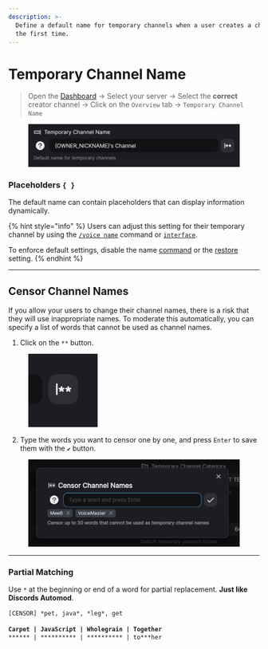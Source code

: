 ```yaml
---
description: >-
  Define a default name for temporary channels when a user creates a channel for
  the first time.
---
```


# Temporary Channel Name

> Open the [Dashboard](https://tempvoice.xyz/dashboard) -> Select your server -> Select the **correct** creator channel -> Click on the `Overview` tab -> `Temporary Channel Name`

<figure><img src="../../../.gitbook/assets/image (4).png" alt=""><figcaption></figcaption></figure>

### Placeholders `{ }`

The default name can contain placeholders that can display information dynamically.

{% hint style="info" %}
Users can adjust this setting for their temporary channel by using the [`/voice name`](../../../commands/voice/name.md) command or [`interface`](../../../commands/interface.md).

To enforce default settings, disable the name [command](../features/restore.md) or the [restore](../features/restore.md) setting.
{% endhint %}

***

## Censor Channel Names

If you allow your users to change their channel names, there is a risk that they will use inappropriate names. To moderate this automatically, you can specify a list of words that cannot be used as channel names.

1. Click on the `**` button.

<figure><img src="../../../.gitbook/assets/image (1) (1) (1) (1).png" alt=""><figcaption></figcaption></figure>

2. Type the words you want to censor one by one, and press `Enter` to save them with the `✔` button.

<figure><img src="../../../.gitbook/assets/image (2) (1) (1).png" alt=""><figcaption></figcaption></figure>

***

### Partial Matching <a href="#partial-matching" id="partial-matching"></a>

Use `*` at the beginning or end of a word for partial replacement. **Just like Discords Automod**.

<pre><code>[CENSOR] *pet, java*, *leg*, get
<strong>
</strong><strong>Carpet | JavaScript | Wholegrain | Together
</strong>****** | ********** | ********** | to***her
</code></pre>
